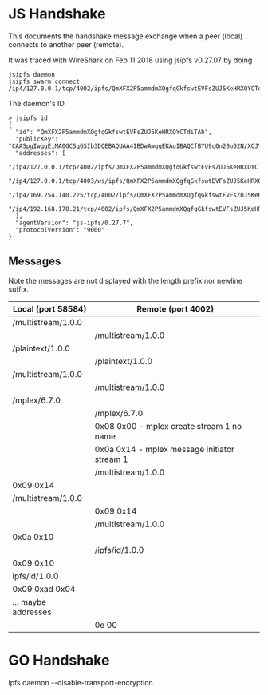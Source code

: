 # JS Handshake

This documents the handshake message exchange when a peer (local) connects to another peer (remote). 

It was traced with WireShark on Feb 11 2018 using jsipfs v0.27.07 by doing

```
jsipfs daemon
jsipfs swarm connect /ip4/127.0.0.1/tcp/4002/ipfs/QmXFX2P5ammdmXQgfqGkfswtEVFsZUJ5KeHRXQYCTdiTAb
```

The daemon's ID
```
> jsipfs id
{
  "id": "QmXFX2P5ammdmXQgfqGkfswtEVFsZUJ5KeHRXQYCTdiTAb",
  "publicKey": "CAASpgIwggEiMA0GCSqGSIb3DQEBAQUAA4IBDwAwggEKAoIBAQCfBYU9c0n28u02N/XCJY8yIsRqRVO5Zw+6kDHCremt2flHT4AaWnwGLAG9YyQJbRTvWN9nW2LK7Pv3uoIlvUSTnZEP0SXB5oZeqtxUdi6tuvcyqTIfsUSanLQucYITq8Qw3IMBzk+KpWNm98g9A/Xy30MkUS8mrBIO9pHmIZa55fvclDkTvLxjnGWA2avaBfJvHgMSTu0D2CQcmJrvwyKMhLCSIbQewZd2V7vc6gtxbRovKlrIwDTmDBXbfjbLljOuzg2yBLyYxXlozO9blpttbnOpU4kTspUVJXglmjsv7YSIJS3UKt3544l/srHbqlwC5CgOgjlwNfYPadO8kmBfAgMBAAE=",
  "addresses": [
    "/ip4/127.0.0.1/tcp/4002/ipfs/QmXFX2P5ammdmXQgfqGkfswtEVFsZUJ5KeHRXQYCTdiTAb",
    "/ip4/127.0.0.1/tcp/4003/ws/ipfs/QmXFX2P5ammdmXQgfqGkfswtEVFsZUJ5KeHRXQYCTdiTAb",
    "/ip4/169.254.140.225/tcp/4002/ipfs/QmXFX2P5ammdmXQgfqGkfswtEVFsZUJ5KeHRXQYCTdiTAb",
    "/ip4/192.168.178.21/tcp/4002/ipfs/QmXFX2P5ammdmXQgfqGkfswtEVFsZUJ5KeHRXQYCTdiTAb"
  ],
  "agentVersion": "js-ipfs/0.27.7",
  "protocolVersion": "9000"
}
```

## Messages

Note the messages are not displayed with the length prefix nor newline suffix.

| Local (port 58584)| Remote (port 4002) |
| ----- | ------ |
| /multistream/1.0.0 | |
| | /multistream/1.0.0 |
| /plaintext/1.0.0 | |
| | /plaintext/1.0.0 |
| /multistream/1.0.0 | |
| | /multistream/1.0.0 |
| /mplex/6.7.0 | |
| | /mplex/6.7.0 |
| | 0x08 0x00 - mplex create stream 1 no name |
| | 0x0a 0x14 - mplex message initiator stream 1 
| | /multistream/1.0.0 |
| 0x09 0x14 | |
| /multistream/1.0.0 | |
| | 0x09 0x14
| | /multistream/1.0.0 |
| 0x0a 0x10 | |
| | /ipfs/id/1.0.0 |
| 0x09 0x10 | |
| ipfs/id/1.0.0 | |
| 0x09 0xad 0x04 | |
| ... maybe addresses | |
| | 0e 00 |

# GO Handshake

ipfs daemon --disable-transport-encryption
